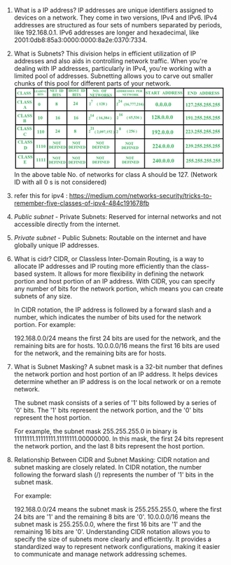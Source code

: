 1. What is a IP address?
    IP addresses are unique identifiers assigned to devices on a network. They come in two versions, IPv4 and IPv6. IPv4 addresses are structured as four sets of numbers separated by periods, like 192.168.0.1. IPv6 addresses are longer and hexadecimal, like 2001:0db8:85a3:0000:0000:8a2e:0370:7334.

2. What is Subnets?
    This division helps in efficient utilization of IP addresses and also aids in controlling network traffic. When you're dealing with IP addresses, particularly in IPv4, you're working with a limited pool of addresses. Subnetting allows you to carve out smaller chunks of this pool for different parts of your network.
    ![alt text](image.png)
    In the above table No. of networks for class A should be 127. (Network ID with all 0 s is not considered)

3. refer this for ipv4 : https://medium.com/networks-security/tricks-to-remember-five-classes-of-ipv4-484c191678fb

4. *Public subnet* - Private Subnets: Reserved for internal networks and not accessible directly from the internet. 

5. *Private subnet* - Public Subnets: Routable on the internet and have globally unique IP addresses.

6. What is cidr?
    CIDR, or Classless Inter-Domain Routing, is a way to allocate IP addresses and IP routing more efficiently than the class-based system. It allows for more flexibility in defining the network portion and host portion of an IP address. With CIDR, you can specify any number of bits for the network portion, which means you can create subnets of any size.

    In CIDR notation, the IP address is followed by a forward slash and a number, which indicates the number of bits used for the network portion. For example:

    192.168.0.0/24 means the first 24 bits are used for the network, and the remaining bits are for hosts.
    10.0.0.0/16 means the first 16 bits are used for the network, and the remaining bits are for hosts.

7. What is Subnet Masking?
    A subnet mask is a 32-bit number that defines the network portion and host portion of an IP address. It helps devices determine whether an IP address is on the local network or on a remote network.

    The subnet mask consists of a series of '1' bits followed by a series of '0' bits. The '1' bits represent the network portion, and the '0' bits represent the host portion.

    For example, the subnet mask 255.255.255.0 in binary is 11111111.11111111.11111111.00000000. In this mask, the first 24 bits represent the network portion, and the last 8 bits represent the host portion.

8. Relationship Between CIDR and Subnet Masking:
    CIDR notation and subnet masking are closely related. In CIDR notation, the number following the forward slash (/) represents the number of '1' bits in the subnet mask.

    For example:

    192.168.0.0/24 means the subnet mask is 255.255.255.0, where the first 24 bits are '1' and the remaining 8 bits are '0'.
    10.0.0.0/16 means the subnet mask is 255.255.0.0, where the first 16 bits are '1' and the remaining 16 bits are '0'.
    Understanding CIDR notation allows you to specify the size of subnets more clearly and efficiently. It provides a standardized way to represent network configurations, making it easier to communicate and manage network addressing schemes.
